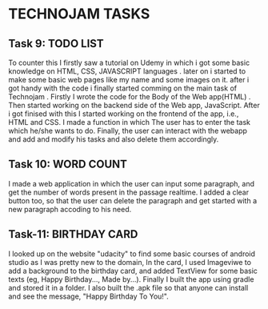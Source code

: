 # TECHNOJAM TASKS

## Task 9: TODO LIST 
To counter this I firstly saw a tutorial on Udemy in which i got some basic knowledge on HTML, CSS, JAVASCRIPT languages . 
later on i started to make some basic web pages like  my name and some images on it. 
after i got handy with the code i finally started comming on the main task of Technojam .
Firstly I wrote the code for the Body of the Web app(HTML) . Then started working on the backend side of the Web app, JavaScript. After i got finised
with this I started working on the frontend of the app, i.e., HTML and CSS. I made a function in which The user has to enter the task which he/she wants to
do. Finally, the user can interact with the webapp and add and modify his tasks and also delete them accordingly.

## Task 10: WORD COUNT
I made a web application in which the user can input some paragraph, and get the number of words present in the passage realtime.
I added a clear button too, so that the user can delete the paragraph and get started with a new paragraph accoding to his need.

## Task-11: BIRTHDAY CARD
I looked up on the website "udacity" to find some basic courses of android studio as I was pretty new to the domain, In the card,
I used Imageviwe to add a background to the birthday card, and added TextView for some basic texts (eg, Happy Birthday..., Made by...).
Finally I built the app using gradle and stored it in a folder. I also built the .apk file so that anyone can install and see the message,
"Happy Birthday To You!".

